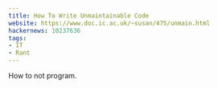 ```yaml
---
title: How To Write Unmaintainable Code
website: https://www.doc.ic.ac.uk/~susan/475/unmain.html
hackernews: 10237636
tags:
- IT
- Rant
---
```


How to not program.
